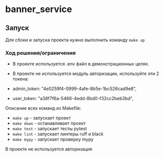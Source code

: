 # banner_service

## Запуск
Для сбоки и запуска проекта нужно выполнить команду `make up`

### Ход решения/ограничения
- В проекте используется .env файл в демонстрационных целях.
- В проекте не используется модуль авторизации, используйте эти 2 токена:

- admin_token: "4e0259f4-0999-4afe-8b5e-1bc526cad9e8",
- user_token: "a38f7f6a-5466-4edd-8bd0-f32cc2beb3bd",

Описание всех команд из Makefile:
* `make up` - запускает проект
* `make down` - останавливает проект
* `make test` - запускает тесты pytest
* `make lint` - запускает линтеры ruff и black
* `make mypy` - запускает проверку mypy

В проекте не используется авторизация